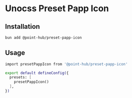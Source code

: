 # Unocss Preset Papp Icon

## Installation

```bash
bun add @point-hub/preset-papp-icon
```

## Usage

```bash
import presetPappIcon from '@point-hub/preset-papp-icon'

export default defineConfig({
  presets: [
    presetPappIcon()
  ],
})
```
